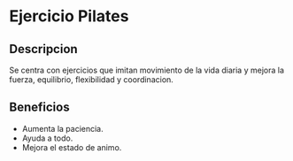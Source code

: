 # Ejercicio Pilates 

## Descripcion
Se centra con ejercicios que imitan movimiento de la vida diaria y mejora la fuerza, equilibrio, flexibilidad y coordinacion.

## Beneficios

- Aumenta la paciencia.
- Ayuda a todo.
- Mejora el estado de animo.